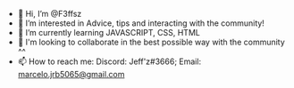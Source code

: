 - 👋 Hi, I’m @F3ffsz
- 👀 I’m interested in Advice, tips and interacting with the community!
- 🌱 I’m currently learning JAVASCRIPT, CSS, HTML
- 💞️ I'm looking to collaborate in the best possible way with the community ^^
- 📫 How to reach me: Discord: Jeff'z#3666; Email: marcelo.jrb5065@gmail.com

<!---
F3ffsz/F3ffsz is a ✨ special ✨ repository because its `README.md` (this file) appears on your GitHub profile.
You can click the Preview link to take a look at your changes.
--->
